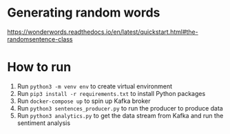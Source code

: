 # Generating random words
https://wonderwords.readthedocs.io/en/latest/quickstart.html#the-randomsentence-class

# How to run
1. Run `python3 -m venv env` to create virtual environment
2. Run `pip3 install -r requirements.txt` to install Python packages
3. Run `docker-compose up` to spin up Kafka broker
4. Run `python3 sentences_producer.py` to run the producer to produce data
5. Run `python3 analytics.py` to get the data stream from Kafka and run the sentiment analysis
